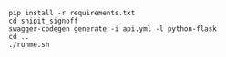 

    pip install -r requirements.txt
    cd shipit_signoff
    swagger-codegen generate -i api.yml -l python-flask 
    cd ..
    ./runme.sh

